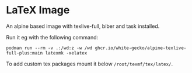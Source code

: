 # LaTeX Image

An alpine based image with texlive-full, biber and task installed.

Run it eg with the following command:

```
podman run --rm -v .:/wd:z -w /wd ghcr.io/white-gecko/alpine-texlive-full-plus:main latexmk -xelatex
```

To add custom tex packages mount it below `/root/texmf/tex/latex/`.
